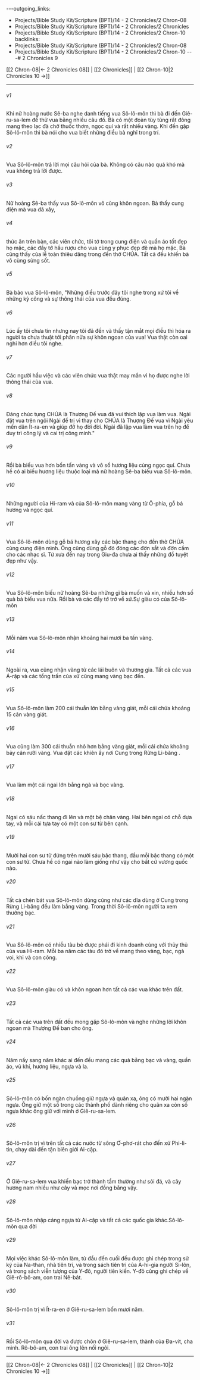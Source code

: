 ---outgoing_links:
  - Projects/Bible Study Kit/Scripture (BPT)/14 - 2 Chronicles/2 Chron-08
  - Projects/Bible Study Kit/Scripture (BPT)/14 - 2 Chronicles/2 Chronicles
  - Projects/Bible Study Kit/Scripture (BPT)/14 - 2 Chronicles/2 Chron-10
backlinks:
  - Projects/Bible Study Kit/Scripture (BPT)/14 - 2 Chronicles/2 Chron-08
  - Projects/Bible Study Kit/Scripture (BPT)/14 - 2 Chronicles/2 Chron-10
---# 2 Chronicles 9

[[2 Chron-08|← 2 Chronicles 08]] | [[2 Chronicles]] | [[2 Chron-10|2 Chronicles 10 →]]
***



###### v1 
Khi nữ hoàng nước Sê-ba nghe danh tiếng vua Sô-lô-môn thì bà đi đến Giê-ru-sa-lem để thử vua bằng nhiều câu đố. Bà có một đoàn tùy tùng rất đông mang theo lạc đà chở thuốc thơm, ngọc quí và rất nhiều vàng. Khi đến gặp Sô-lô-môn thì bà nói cho vua biết những điều bà nghĩ trong trí. 

###### v2 
Vua Sô-lô-môn trả lời mọi câu hỏi của bà. Không có câu nào quá khó mà vua không trả lời được. 

###### v3 
Nữ hoàng Sê-ba thấy vua Sô-lô-môn vô cùng khôn ngoan. Bà thấy cung điện mà vua đã xây, 

###### v4 
thức ăn trên bàn, các viên chức, tôi tớ trong cung điện và quần áo tốt đẹp họ mặc, các đầy tớ hầu rượu cho vua cùng y phục đẹp đẽ mà họ mặc. Bà cũng thấy của lễ toàn thiêu dâng trong đền thờ CHÚA. Tất cả đều khiến bà vô cùng sửng sốt. 

###### v5 
Bà bảo vua Sô-lô-môn, "Những điều trước đây tôi nghe trong xứ tôi về những kỳ công và sự thông thái của vua đều đúng. 

###### v6 
Lúc ấy tôi chưa tin nhưng nay tôi đã đến và thấy tận mắt mọi điều thì hóa ra người ta chưa thuật tới phân nửa sự khôn ngoan của vua! Vua thật còn oai nghi hơn điều tôi nghe. 

###### v7 
Các người hầu việc và các viên chức vua thật may mắn vì họ được nghe lời thông thái của vua. 

###### v8 
Đáng chúc tụng CHÚA là Thượng Đế vua đã vui thích lập vua làm vua. Ngài đặt vua trên ngôi Ngài để trị vì thay cho CHÚA là Thượng Đế vua vì Ngài yêu mến dân Ít-ra-en và giúp đỡ họ đời đời. Ngài đã lập vua làm vua trên họ để duy trì công lý và cai trị công minh." 

###### v9 
Rồi bà biếu vua hơn bốn tấn vàng và vô số hương liệu cùng ngọc quí. Chưa hề có ai biếu hương liệu thuộc loại mà nữ hoàng Sê-ba biếu vua Sô-lô-môn. 

###### v10 
Những người của Hi-ram và của Sô-lô-môn mang vàng từ Ô-phia, gỗ bá hương và ngọc quí. 

###### v11 
Vua Sô-lô-môn dùng gỗ bá hương xây các bậc thang cho đền thờ CHÚA cùng cung điện mình. Ông cũng dùng gỗ đó đóng các đờn sắt và đờn cầm cho các nhạc sĩ. Từ xưa đến nay trong Giu-đa chưa ai thấy những đồ tuyệt đẹp như vậy. 

###### v12 
Vua Sô-lô-môn biếu nữ hoàng Sê-ba những gì bà muốn và xin, nhiều hơn số quà bà biếu vua nữa. Rồi bà và các đầy tớ trở về xứ.Sự giàu có của Sô-lô-môn 

###### v13 
Mỗi năm vua Sô-lô-môn nhận khoảng hai mươi ba tấn vàng. 

###### v14 
Ngoài ra, vua cũng nhận vàng từ các lái buôn và thương gia. Tất cả các vua Á-rập và các tổng trấn của xứ cũng mang vàng bạc đến. 

###### v15 
Vua Sô-lô-môn làm 200 cái thuẫn lớn bằng vàng giát, mỗi cái chứa khoảng 15 cân vàng giát. 

###### v16 
Vua cũng làm 300 cái thuẫn nhỏ hơn bằng vàng giát, mỗi cái chứa khoảng bảy cân rưỡi vàng. Vua đặt các khiên ấy nơi Cung trong Rừng Li-băng . 

###### v17 
Vua làm một cái ngai lớn bằng ngà và bọc vàng. 

###### v18 
Ngai có sáu nấc thang đi lên và một bệ chân vàng. Hai bên ngai có chỗ dựa tay, và mỗi cái tựa tay có một con sư tử bên cạnh. 

###### v19 
Mười hai con sư tử đứng trên mười sáu bậc thang, đầu mỗi bậc thang có một con sư tử. Chưa hề có ngai nào làm giống như vậy cho bất cứ vương quốc nào. 

###### v20 
Tất cả chén bát vua Sô-lô-môn dùng cũng như các dĩa dùng ở Cung trong Rừng Li-băng đều làm bằng vàng. Trong thời Sô-lô-môn người ta xem thường bạc. 

###### v21 
Vua Sô-lô-môn có nhiều tàu bè được phái đi kinh doanh cùng với thủy thủ của vua Hi-ram. Mỗi ba năm các tàu đó trở về mang theo vàng, bạc, ngà voi, khỉ và con công. 

###### v22 
Vua Sô-lô-môn giàu có và khôn ngoan hơn tất cả các vua khác trên đất. 

###### v23 
Tất cả các vua trên đất đều mong gặp Sô-lô-môn và nghe những lời khôn ngoan mà Thượng Đế ban cho ông. 

###### v24 
Năm nầy sang năm khác ai đến đều mang các quà bằng bạc và vàng, quần áo, vũ khí, hương liệu, ngựa và la. 

###### v25 
Sô-lô-môn có bốn ngàn chuồng giữ ngựa và quân xa, ông có mười hai ngàn ngựa. Ông giữ một số trong các thành phố dành riêng cho quân xa còn số ngựa khác ông giữ với mình ở Giê-ru-sa-lem. 

###### v26 
Sô-lô-môn trị vì trên tất cả các nước từ sông Ơ-phơ-rát cho đến xứ Phi-li-tin, chạy dài đến tận biên giới Ai-cập. 

###### v27 
Ở Giê-ru-sa-lem vua khiến bạc trở thành tầm thường như sỏi đá, và cây hương nam nhiều như cây vả mọc nơi đồng bằng vậy. 

###### v28 
Sô-lô-môn nhập cảng ngựa từ Ai-cập và tất cả các quốc gia khác.Sô-lô-môn qua đời 

###### v29 
Mọi việc khác Sô-lô-môn làm, từ đầu đến cuối đều được ghi chép trong sử ký của Na-than, nhà tiên tri, và trong sách tiên tri của A-hi-gia người Si-lôn, và trong sách viễn tượng của Y-đô, người tiên kiến. Y-đô cũng ghi chép về Giê-rô-bô-am, con trai Nê-bát. 

###### v30 
Sô-lô-môn trị vì Ít-ra-en ở Giê-ru-sa-lem bốn mươi năm. 

###### v31 
Rồi Sô-lô-môn qua đời và được chôn ở Giê-ru-sa-lem, thành của Đa-vít, cha mình. Rô-bô-am, con trai ông lên nối ngôi.

***
[[2 Chron-08|← 2 Chronicles 08]] | [[2 Chronicles]] | [[2 Chron-10|2 Chronicles 10 →]]

